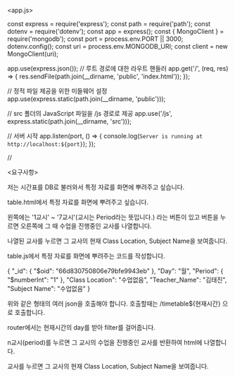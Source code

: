 <app.js>

const express = require('express');
const path = require('path');
const dotenv = require('dotenv');
const app = express();
const { MongoClient } = require('mongodb');
const port = process.env.PORT || 3000;
dotenv.config();
const uri = process.env.MONGODB_URI;
const client = new MongoClient(uri);

app.use(express.json());
// 루트 경로에 대한 라우트 핸들러
app.get('/', (req, res) => {
  res.sendFile(path.join(__dirname, 'public', 'index.html'));
});

// 정적 파일 제공을 위한 미들웨어 설정
app.use(express.static(path.join(__dirname, 'public')));

// src 폴더의 JavaScript 파일을 /js 경로로 제공
app.use('/js', express.static(path.join(__dirname, 'src')));

// 서버 시작
app.listen(port, () => {
  console.log(`Server is running at http://localhost:${port}`);
});

//

<요구사항>

저는 시간표를 DB로 불러와서 특정 자료를 화면에 뿌려주고 싶습니다.

table.html에서 특정 자료를 화면에 뿌려주고 싶습니다.

왼쪽에는 '1교시' ~ '7교시'(교시는 Period라는 뜻입니다.) 라는 버튼이 있고 버튼을 누르면 오른쪽에 그 때 수업을 진행중인 교사를 나열합니다.

나열된 교사를 누르면 그 교사의 현재 Class Location, Subject Name을 보여줍니다.

table.js에서 특정 자료를 화면에 뿌려주는 코드를 작성합니다.

{
  "_id": { "$oid": "66d830750806e79bfe9943eb" },
  "Day": "월",
  "Period": { "$numberInt": "1" },
  "Class Location": "수업없음",
  "Teacher_Name": "김태진",
  "Subject Name": "수업없음"
}

위와 같은 형태의 여러 json을 호출해야 합니다. 호출할때는 /timetable${현재시간} 으로 호출합니다.

router에서는 현재시간의 day를 받아 filter를 걸어줍니다.

n교시(period)를 누르면 그 교시의 수업을 진행중인 교사를 반환하여 html에 나열합니다.

교사를 누르면 그 교사의 현재 Class Location, Subject Name을 보여줍니다.
